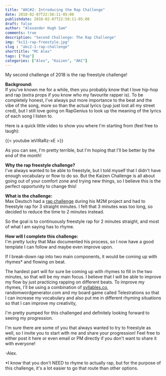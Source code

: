 ```yaml
---
title: "AKC#2: Introducing the Rap Challenge"
date: 2018-02-07T22:58:11-05:00
publishdate: 2018-02-07T22:58:11-05:00
draft: false
author: "Alexander Hugh Sam"
comments: true
description: "Second Challenge: The Rap Challenge"
img: "kc11-rap-freestyle.jpg"
slug : "akc2-1-rap-challenge"
shorttitle: "MC Alex"
tags: ["Rap"]
categories: ["Alex", "Kaizen", "AKC"]
---
```

My second challenge of 2018 is the rap freestyle challenge!

**Background:**<br />
If you've known me for a while, then you probably know that I love hip-hop and rap (extra props if you know who my favourite rapper is). To be completely honest, I've always put more importance to the beat and the vibe of the song, more so than the actual lyrics (yup just lost all my street cred), but I still love going on RapGenius to look up the meaning of the lyrics of each song I listen to.

Here is a quick little video to show you where I'm starting from (feel free to laugh):

{{< youtube ieViRaRz-xE >}}

As you can see, I'm pretty terrible, but I'm hoping that I'll be better by the end of the month!

**Why the rap freestyle challenge?**<br />
I've always wanted to be able to freestyle, but I told myself that I didn't have enough vocabulary or flow to do so. But the Kaizen Challenge is all about going out of your comfort zone and trying new things, so I believe this is the perfect opportunity to change this!

**What is the challenge:**<br />
Max Deutsch had a [rap challenge](https://medium.com/the-mission/with-only-30-days-of-practice-can-i-continuously-freestyle-rap-for-three-minutes-2c25aa4747d1) during his M2M project and had to freestyle rap for 3 straight minutes. I felt that 3 minutes was too long, so decided to reduce the time to 2 minutes instead.

So the goal is to continuously freestyle rap for 2 minutes straight, and most of what I am saying has to rhyme.

**How will I complete this challenge:**<br />
I'm pretty lucky that Max documented his process, so I now have a good template I can follow and maybe even improve upon.

If I break-down rap into two main components, it would be coming up with rhymes* and flowing on beat.

The hardest part will for sure be coming up with rhymes to fill in the two minutes, so that will be my main focus. I believe that I will be able to improve my flow by just practicing rapping on different beats. To improve my rhymes, I'll be using a combination of [syllables.co](syllables.co), randomwordgenerator.com and my board game called Telestrations so that I can increase my vocabulary and also put me in different rhyming situations so that I can improve my creativity,

I'm pretty pumped for this challenged and definitely looking forward to seeing my progression.

I'm sure there are some of you that always wanted to try to freestyle as well, so I invite you to start with me and share your progression! Feel free to either post it here or even email or PM directly if you don't want to share it with everyone!

-Alex.

*I know that you don't NEED to rhyme to actually rap, but for the purpose of this challenge, it's a lot easier to go that route than other options.

